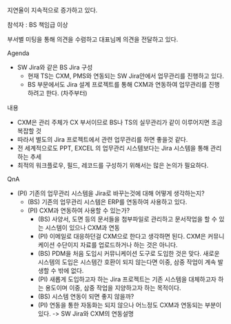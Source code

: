 지연율이 지속적으로 증가하고 있다.

참석자 : BS 책임급 이상

부서별 미팅을 통해 의견을 수렴하고 대표님께 의견을 전달하고 있다.

Agenda
- SW Jira와 같은 BS Jira 구성
	- 현재 TS는 CXM, PMS와 연동되는 SW Jira안에서 업무관리를 진행하고 있다.
	- BS 부문에서도 Jira 설계 프로젝트를 통해 CXM과 연동하여 업무관리를 진행하려고 한다. (차주부터)

내용
- CXM은 관리 주체가 CX 부서이므로 BS나 TS의 실무관리가 같이 이루어지면 조금 복잡할 것
- 따라서 별도의 Jira 프로젝트에서 관련 업무관리를 하면 좋을것 같다.
- 전 세계적으로도 PPT, EXCEL 의 업무관리 시스템보다는 Jira 시스템을 통해 관리하는 추세
- 최적의 워크플로우, 필드, 레코드를 구성하기 위해서는 많은 논의가 필요하다.

QnA
- (PI) 기존의 업무관리 시스템을 Jira로 바꾸는것에 대해 어떻게 생각하는지?
	- (BS) 기존의 업무관리 시스템은 ERP를 연동하여 사용하고 있다. 
	- (PI) CXM과 연동하여 사용할 수 있는가?
		- (BS) 사양서, 도면 등의 문서들을 첨부파일로 관리하고 문서작업을 할 수 있는 시스템이 있으나 CXM과 연동
		- (PI) 이메일로 대응하던걸 CXM으로 한다고 생각하면 된다. CXM은 커뮤니케이션 수단이지 자료를 업로드하거나 하는 것은 아니다.
		- (BS) PDM을 처음 도입시 커뮤니케이션 도구로 도입한 것은 맞다. 새로운 시스템의 도입은 시스템간 호환이 되지 않는다면 이중, 삼중 작업이 계속 발생할 수 밖에 없다.
		- (PI) 새롭게 도입하고자 하는 Jira 프로젝트는 기존 시스템을 대체하고자 하는 용도이며 이중, 삼중 작업을 지양하고자 하는 목적이다.
		- (BS) 시스템 연동이 되면 좋지 않을까? 
		- (PI) 연동을 통한 자동화는 되지 않으나 어느정도 CXM과 연동되는 부분이 있다.
		  -> SW Jira와 CXM의 연동설명

